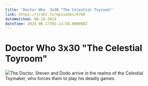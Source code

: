 ```yaml
---
title: 'Doctor Who  3x30 "The Celestial Toyroom"' 
link: https://trakt.tv/episodes/6768
dateWatched: 06-16-2024
dateTime: 2024-06-17T03:13:58.000000Z
---
```

# Doctor Who  3x30 "The Celestial Toyroom"

![](https://walter.trakt.tv/images/episodes/000/006/768/screenshots/thumb/a34184578d.jpg)The Doctor, Steven and Dodo arrive in the realms of the Celestial Toymaker, who forces them to play his deadly games.